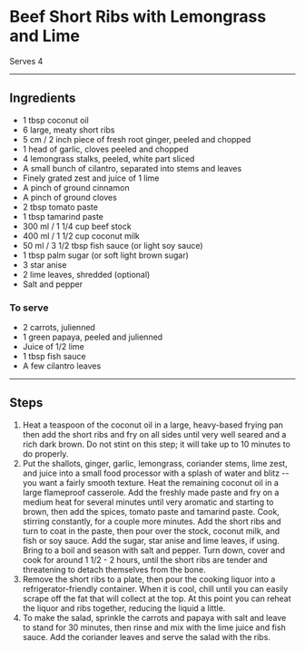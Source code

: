 # Beef Short Ribs with Lemongrass and Lime

Serves 4

---

## Ingredients

* 1 tbsp coconut oil
* 6 large, meaty short ribs
* 5 cm / 2 inch piece of fresh root ginger, peeled and chopped
* 1 head of garlic, cloves peeled and chopped
* 4 lemongrass stalks, peeled, white part sliced
* A small bunch of cilantro, separated into stems and leaves
* Finely grated zest and juice of 1 lime
* A pinch of ground cinnamon
* A pinch of ground cloves
* 2 tbsp tomato paste
* 1 tbsp tamarind paste
* 300 ml / 1 1/4 cup beef stock
* 400 ml / 1 1/2 cup coconut milk
* 50 ml / 3 1/2 tbsp fish sauce (or light soy sauce)
* 1 tbsp palm sugar (or soft light brown sugar)
* 3 star anise
* 2 lime leaves, shredded (optional)
* Salt and pepper

### To serve
* 2 carrots, julienned
* 1 green papaya, peeled and julienned
* Juice of 1/2 lime
* 1 tbsp fish sauce
* A few cilantro leaves

---

## Steps

1.  Heat a teaspoon of the coconut oil in a large, heavy-based frying pan then add the short ribs and fry on all sides until very well seared and a rich dark brown. Do not stint on this step; it will take up to 10 minutes to do properly.
2.  Put the shallots, ginger, garlic, lemongrass, coriander stems, lime zest, and juice into a small food processor with a splash of water and blitz -- you want a fairly smooth texture. Heat the remaining coconut oil in a large flameproof casserole. Add the freshly made paste and fry on a medium heat for several minutes until very aromatic and starting to brown, then add the spices, tomato paste and tamarind paste. Cook, stirring constantly, for a couple more minutes. Add the short ribs and turn to coat in the paste, then pour over the stock, coconut milk, and fish or soy sauce. Add the sugar, star anise and lime leaves, if using. Bring to a boil and season with salt and pepper. Turn down, cover and cook for around 1 1/2 - 2 hours, until the short ribs are tender and threatening to detach themselves from the bone.
3.  Remove the short ribs to a plate, then pour the cooking liquor into a refrigerator-friendly container. When it is cool, chill until you can easily scrape off the fat that will collect at the top. At this point you can reheat the liquor and ribs together, reducing the liquid a little.
4.  To make the salad, sprinkle the carrots and papaya with salt and leave to stand for 30 minutes, then rinse and mix with the lime juice and fish sauce. Add the coriander leaves and serve the salad with the ribs.